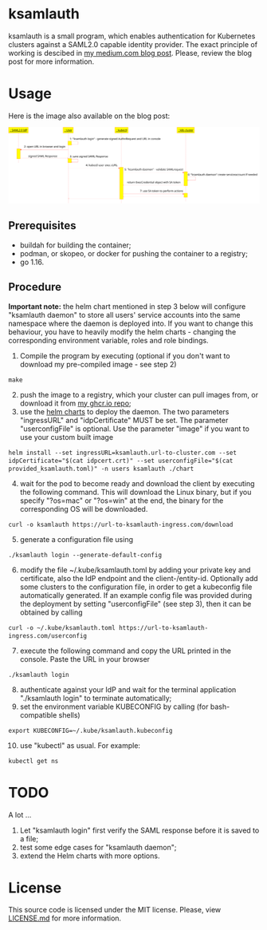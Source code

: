 # ksamlauth

ksamlauth is a small program, which enables authentication for Kubernetes clusters against a SAML2.0 capable identity provider. The exact principle of working is descibed in [my medium.com blog post](https://mihail-milev.medium.com/kubernetes-authentication-using-saml2-0-4167c0051ebe). Please, review the blog post for more information.

# Usage

Here is the image also available on the blog post:

![ksamlauth UML diagram](/assets/ksamlauth.png "ksamlauth UML diagram")

## Prerequisites

- buildah for building the container;
- podman, or skopeo, or docker for pushing the container to a registry;
- go 1.16.

## Procedure

**Important note:** the helm chart mentioned in step 3 below will configure "ksamlauth daemon" to store all users' service accounts into the same namespace where the daemon is deployed into. If you want to change this behaviour, you have to heavily modify the helm charts - changing the corresponding environment variable, roles and role bindings.

1. Compile the program by executing (optional if you don't want to download my pre-compiled image - see step 2)
```
make
```
2. push the image to a registry, which your cluster can pull images from, or download it from [my ghcr.io repo](https://github.com/mihail-milev/ksamlauth/pkgs/container/ksamlauth);
3. use the [helm charts](/chart) to deploy the daemon. The two parameters "ingressURL" and "idpCertificate" MUST be set. The parameter "userconfigFile" is optional. Use the parameter "image" if you want to use your custom built image
```
helm install --set ingressURL=ksamlauth.url-to-cluster.com --set idpCertificate="$(cat idpcert.crt)" --set userconfigFile="$(cat provided_ksamlauth.toml)" -n users ksamlauth ./chart
```
4. wait for the pod to become ready and download the client by executing the following command. This will download the Linux binary, but if you specify "?os=mac" or "?os=win" at the end, the binary for the corresponding OS will be downloaded.
```
curl -o ksamlauth https://url-to-ksamlauth-ingress.com/download
```
5. generate a configuration file using 
```
./ksamlauth login --generate-default-config
```
6. modify the file ~/.kube/ksamlauth.toml by adding your private key and certificate, also the IdP endpoint and the client-/entity-id. Optionally add some clusters to the configuration file, in order to get a kubeconfig file automatically generated. If an example config file was provided during the deployment by setting "userconfigFile" (see step 3), then it can be obtained by calling
```
curl -o ~/.kube/ksamlauth.toml https://url-to-ksamlauth-ingress.com/userconfig
```
7. execute the following command and copy the URL printed in the console. Paste the URL in your browser
```
./ksamlauth login
```
8. authenticate against your IdP and wait for the terminal application "./ksamlauth login" to terminate automatically;
9. set the environment variable KUBECONFIG by calling (for bash-compatible shells)
```
export KUBECONFIG=~/.kube/ksamlauth.kubeconfig
```
10. use "kubectl" as usual. For example: 
```
kubectl get ns
```

# TODO

A lot ...

1. Let "ksamlauth login" first verify the SAML response before it is saved to a file;
2. test some edge cases for "ksamlauth daemon";
3. extend the Helm charts with more options.

# License

This source code is licensed under the MIT license. Please, view [LICENSE.md](/LICENSE.md) for more information.